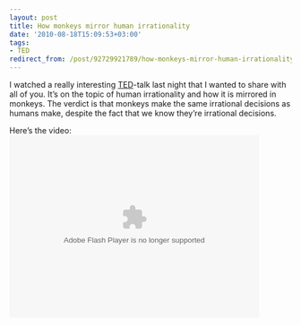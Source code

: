 ```yaml
---
layout: post
title: How monkeys mirror human irrationality
date: '2010-08-18T15:09:53+03:00'
tags:
- TED
redirect_from: /post/92729921789/how-monkeys-mirror-human-irrationality
---
```

I watched a really interesting [TED](http://www.ted.com/)-talk last night that I wanted to share with all of you. It’s on the topic of human irrationality and how it is mirrored in monkeys. The verdict is that monkeys make the same irrational decisions as humans make, despite the fact that we know they’re irrational decisions.
<p>Here’s the video:<br/><!--copy and paste--><object width="446" height="326"><param name="movie" value="http://video.ted.com/assets/player/swf/EmbedPlayer.swf"><param name="allowFullScreen" value="true"><param name="allowScriptAccess" value="always"><param name="wmode" value="transparent"><param name="bgColor" value="#ffffff"><param name="flashvars" value="vu=http://video.ted.com/talks/dynamic/LaurieSantos_2010G-medium.flv&amp;su=http://images.ted.com/images/ted/tedindex/embed-posters/LaurieSantos-2010G.embed_thumbnail.jpg&amp;vw=432&amp;vh=240&amp;ap=0&amp;ti=927&amp;introDuration=15330&amp;adDuration=4000&amp;postAdDuration=830&amp;adKeys=talk=laurie_santos;year=2010;theme=unconventional_explanations;theme=a_taste_of_tedglobal_2010;theme=animals_that_amaze;theme=not_business_as_usual;theme=new_on_ted_com;event=TEDGlobal+2010;&amp;preAdTag=tconf.ted/embed;tile=1;sz=512x288;"><embed src="http://video.ted.com/assets/player/swf/EmbedPlayer.swf" pluginspace="http://www.macromedia.com/go/getflashplayer" type="application/x-shockwave-flash" wmode="transparent" bgcolor="#ffffff" width="446" height="326" allowfullscreen="true" allowscriptaccess="always" flashvars="vu=http://video.ted.com/talks/dynamic/LaurieSantos_2010G-medium.flv&amp;su=http://images.ted.com/images/ted/tedindex/embed-posters/LaurieSantos-2010G.embed_thumbnail.jpg&amp;vw=432&amp;vh=240&amp;ap=0&amp;ti=927&amp;introDuration=15330&amp;adDuration=4000&amp;postAdDuration=830&amp;adKeys=talk=laurie_santos;year=2010;theme=unconventional_explanations;theme=a_taste_of_tedglobal_2010;theme=animals_that_amaze;theme=not_business_as_usual;theme=new_on_ted_com;event=TEDGlobal+2010;"></embed></object></p>
